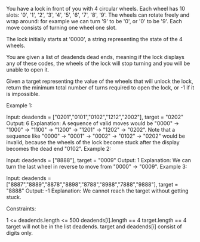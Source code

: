 You have a lock in front of you with 4 circular wheels. Each wheel has 10 slots: '0', '1', '2', '3', '4', '5', '6', '7', '8', '9'. The wheels can rotate freely and wrap around: for example we can turn '9' to be '0', or '0' to be '9'. Each move consists of turning one wheel one slot.

The lock initially starts at '0000', a string representing the state of the 4 wheels.

You are given a list of deadends dead ends, meaning if the lock displays any of these codes, the wheels of the lock will stop turning and you will be unable to open it.

Given a target representing the value of the wheels that will unlock the lock, return the minimum total number of turns required to open the lock, or -1 if it is impossible.

 

Example 1:

Input: deadends = ["0201","0101","0102","1212","2002"], target = "0202"
Output: 6
Explanation: 
A sequence of valid moves would be "0000" -> "1000" -> "1100" -> "1200" -> "1201" -> "1202" -> "0202".
Note that a sequence like "0000" -> "0001" -> "0002" -> "0102" -> "0202" would be invalid,
because the wheels of the lock become stuck after the display becomes the dead end "0102".
Example 2:

Input: deadends = ["8888"], target = "0009"
Output: 1
Explanation: We can turn the last wheel in reverse to move from "0000" -> "0009".
Example 3:

Input: deadends = ["8887","8889","8878","8898","8788","8988","7888","9888"], target = "8888"
Output: -1
Explanation: We cannot reach the target without getting stuck.
 

Constraints:

1 <= deadends.length <= 500
deadends[i].length == 4
target.length == 4
target will not be in the list deadends.
target and deadends[i] consist of digits only.
